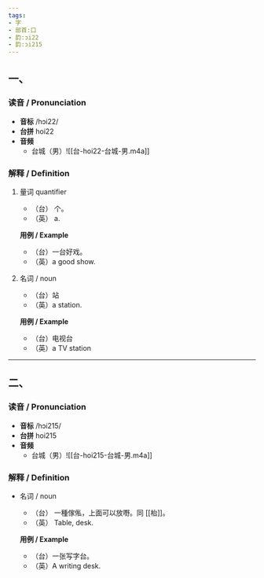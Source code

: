 ```yaml
---
tags:
- 字
- 部首:口
- 韵:ɔi22
- 韵:ɔi215
---
```


## 一、

### __读音__ / Pronunciation

- __音标__  /hɔi22/
- __台拼__  hoi22
- __音频__
	- 台城（男）![[台-hoi22-台城-男.m4a]]
### 解释 / Definition

1. 量词 quantifier
	- （台） 个。
	- （英） a. 

	**用例 / Example**
	- （台）一台好戏。
	- （英）a good show.

2. 名词 / noun
	- （台）站
	- （英）a station. 

	**用例 / Example**
	- （台）电视台
	- （英）a TV station

---

## 二、

### __读音__ / Pronunciation

- __音标__  /hɔi215/
- __台拼__  hoi215
- __音频__
	- 台城（男）![[台-hoi215-台城-男.m4a]]
### 解释 / Definition

- 名词 / noun
	- （台） 一種傢俬，上面可以放嘢。同 [[枱]]。
	- （英） Table, desk. 

	**用例 / Example**
	- （台）一张写字台。
	- （英）A writing desk.
